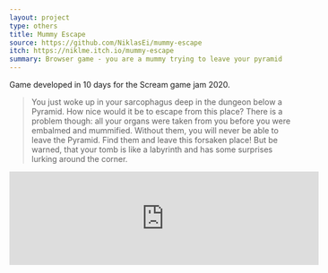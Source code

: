 ```yaml
---
layout: project
type: others
title: Mummy Escape
source: https://github.com/NiklasEi/mummy-escape
itch: https://niklme.itch.io/mummy-escape
summary: Browser game - you are a mummy trying to leave your pyramid
---
```


Game developed in 10 days for the Scream game jam 2020.

> You just woke up in your sarcophagus deep in the dungeon below a Pyramid. How nice would it be to escape from this place? There is a problem though: all your organs were taken from you before you were embalmed and mummified. Without them, you will never be able to leave the Pyramid. Find them and leave this forsaken place! But be warned, that your tomb is like a labyrinth and has some surprises lurking around the corner.

<iframe src="https://itch.io/embed/790862?bg_color=193d3f&amp;fg_color=afbfd2" width="552" height="167" frameborder="0"><a href="https://niklme.itch.io/mummy-escape">Mummy Escape by Nikl, jennifervphan</a></iframe>
